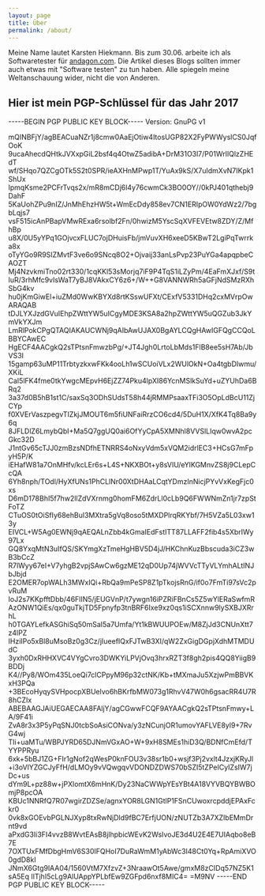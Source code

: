 ```yaml
---
layout: page
title: Über
permalink: /about/
---
```


Meine Name lautet Karsten Hiekmann. Bis zum 30.06. arbeite ich als Softwaretester für [andagon.com](https://andagon.com). Die Artikel dieses Blogs sollten immer auch etwas mit "Software testen" zu tun haben. Alle spiegeln meine Weltanschauung wider, nicht die von Anderen. 

Hier ist mein PGP-Schlüssel für das Jahr 2017
---------------------------------------------

-----BEGIN PGP PUBLIC KEY BLOCK-----
Version: GnuPG v1

mQINBFjY/agBEACuaNZr1j8cmw0AaEjOtiw4ItosUGP82X2FyPWWyslCS0JqfOoK
9ucaAhecdQHtkJVXxpGiL2bsf4q4OtwZ5adibA+DrM31O3l7/P01WrIlQlzZHEdT
wf/SHqo7QZCgOTk5S2t0SPR/ieAXHnMPwp1T/YuAx9kS/X7uIdmXvN7IKpk1ShUx
IpmqKsme2PCFrTvqs2x/mR8mCDj6l4y76cwmCk3BO0OY//0kPJ401qthebj9DahF
5KaUohZPu9nIZ/JnMhEhzHW5t+WmEcDdy858ev7CN1ERIpOW0YdWz2/7bgbLqjs7
vsF515icAnPBapVMwRExa6rsolbf2Fn/0hwizM5YscSqXVFEVEtw8ZDY/Z/MfhBp
u8X/0U5yYPq1GOjvcxFLUC7ojDHuisFb/jmVuvXH6xeeD5KBwT2LgiPqTwrrka8x
oTyYGo9R9SIZMvtF3ve6o9SNcq8O2+Ojvaij33anLsPvp23PuYGa4apqpbeCAOZT
Mj4NzvkmiTno02rt330/1cqKKl53sMorjq7iF9P4TqS1iLZyPm/4EaFmXJxf/S9t
IuR/3rhMfc9vIsWaT7yBJ8VAkxCY6z6+/W++G8VANNWRh5aGFjNdSMzRXhSbG4kv
hu0jKmGiwEl+iuZMd0WwKBYXd8rtKSswUFXt/CExfV5331DHq2cxMVrpOwARAQAB
tDJLYXJzdGVuIEhpZWttYW5uICgyMDE3KSA8a2hpZWttYW5uQGZub3JkYmVkYXJm
LmRlPokCPgQTAQIAKAUCWNj9qAIbAwUJAX0BgAYLCQgHAwIGFQgCCQoLBBYCAwEC
HgECF4AACgkQ2sTPtsnFmwzbPg/+JT4Jgh0LrtoLbMds1FlB8ee5sH7Ab/JbVS3I
15gamp63uMP11TrbtyzkxwFKk4ooLh1wSCUoiVLx2WUlOkN+Oa4tgbDIwmu/XKiL
CaI5lFK4fme0tkYwgcMEpvH6EjZZ74Pku4lpXI86YcnMSlkSuYd+uZYUhDa6BRq2
3a37d0B5hB1st1C/saxSq3ODhSUdsT58h44jRMMPsaaxTFi3O5OpLdBcU11ZjCYp
f0XVErVaszpegvTIZkjJMOUT6m5fiUNFaiRrzCO6cd4/5DuH1X/XfK4Tq8Ba9y6q
8JFLDlZ6LmybQbI+Ma5Q7ggUQ0ai6OfYyCpA5XMNhl8VVSlLIqw0wvA2pcGkc32D
J1ntGv65cTJJ0zmBzsNDfhETNRRS4oNxyVdm5xVQM2idrlEC3+HCsG7mFpyH5P/K
iEHafW81a7OnMHfv/kcLEr6s+L4S+NKXBOt+y8sVIU/eYlKGMnvZS8j9CLepCcQA
6Yh8nph/TOdl/HyXfUNs1PhCLlNr00XtDHAaLCqtYDmzInNicjPYvVxKegFjc0xs
D6mD178BhI5f7hw2llZdVXrnmg0homFM6ZdrLl0cLb9Q6FWWNmZn1jr7zpStFoTZ
CTuOS0tOiSfIy68ehBul3MXtra5gVq8oso5tMXDPlrqRKYbf/7H5VZa5L03xw13y
EIVCL+W5Ag0EWNj9qAEQALnZbb4kGmaIEdFstITT87LLAFF2fib4s5XbrIWy97Lx
GQ8YxqMtN3uIfQS/SKYmgXzTmeHgHBV5D4jJ/HKChnKuzBbscuda3iCZ3wB3bCcZ
R7lWyy67eI+V7yhgB2vpjSAwCw6gzME12qD0Up74jWVVcTTyVLYmhALtINJbJbjd
E2OMER7opWALh3MWxIQi+RbQa9mPeSP8Z1pTkojsRnG/if0o7FmTi97sVc2pvRuM
IoJ2s7KKpfftDbb/46FlIN5/jEUGVnP/t7ywgn16iPZRiFBnCs5Z5wYlERaSwfmR
AzONW1QiEs/qx0guTkjTD5Fpnyfp3tnBRF6Ixe9xz0qs1iSCXnnw9lySXBJXRrhL
h0TGAYLefkASGhiSq50mSaI5a7Umfa/Yt1kBWUUPOEw/M8ZjJd3CNUnXtt7z4lPZ
IHziIPo5xBl8uMsoBz0g3Cz/jIueefIQxFJTwB3XI/qW2ZxGigDGpjXdhMTMDUdC
3yxh0DxRHHXVC4VYgCvro3DWKYiLPVjOvq3hrxRZT3f8gh2pis4QQ8YiigB9BDDj
K4//Py8/WOm435LoeQi7clCPpyM96p32ctNK/Kb+tMXmaJu5XzjwPmBBVKxH3PQa
+3BEcoHyqySVHpocpXBUelvo6hBKrfbMW073g1RhvV47W0h6gsacRR4U7R8hCZIx
ABEBAAGJAiUEGAECAA8FAljY/agCGwwFCQF9AYAACgkQ2sTPtsnFmwy+LA/9F41i
ZvA8r3x3P5yPqSNJ0tcbSoAsiCONva/y3zNCunjOR1umovYAFLVE8yl9+7RvG4wj
TIi+uaMTu/WBPJYRD65DJNmVGxAO+W+9xH8SMEs1hiD3Q/BDNfCmEfd/TYYPPRyu
6xk+5bBJ1ZG+FIr1gNof2qWesP0knFOU3v38sr1b0+wsjf3Pj2vxlt4JzxjKRyJl
+i3oVlYZGCJyFfH/dLMOy9vVQwgqvVDONDZDWS70bSZI5tZPeICyIZsIW7jDc+us
dYm9L+pz88w+jPXlomtX6mHnK/Dy23NaCWWpYEsYBt4A18VYVBQYBWBOmjP8pcOA
KBUc1NNRfQ7R07wgirZDZSe/agnxYOR8LGN1GtlP1FSnCUwoxrcpddjEPAxFckr0
0vk8xGOEvbPGLNJXyp8txRwNjDld9fBC7ErfjUON/zNUTZb3A7XZIbEMmDrnt9vd
aPxdG3Ii3FI4vvzB8WvtEAsB8jlhpbicWEvK2WsIvoJE3d4U2E4E7UIAqbo8eB7E
7OXTUxFMfDbgHmV6S30IFQHoI7DuRaWmM1yAbWc3I48Ct0Yq+RpAmiXVO0gdD8kI
JNmX6Gtg9lAA04/1560VtM7XfzvZ+3NraawOt5Awe/gmxM8zCIDq57NZ5K1sA5Eq
IlTjhI5cLg9AlUAppYPLbfEw9ZGFpd6nxf8MIC4=
=M9NV
-----END PGP PUBLIC KEY BLOCK-----
